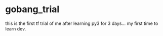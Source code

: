 # gobang_trial
this is the first tf trial of me after learning py3 for 3 days... my first time to learn dev.
